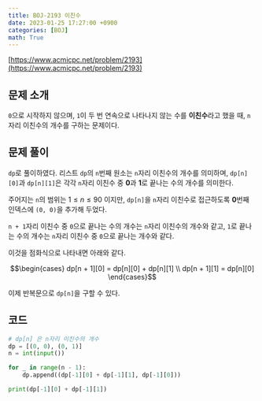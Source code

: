 ```yaml
---
title: BOJ-2193 이친수
date: 2023-01-25 17:27:00 +0900
categories: [BOJ]
math: True
---
```


[https://www.acmicpc.net/problem/2193](https://www.acmicpc.net/problem/2193)

## 문제 소개

`0`으로 시작하지 않으며, `1`이 두 번 연속으로 나타나지 않는 수를 **이친수**라고 했을 때, `n`자리 이친수의 개수를 구하는 문제이다.

## 문제 풀이

`dp`로 풀이하였다. 리스트 `dp`의 `n`번째 원소는 `n`자리 이친수의 개수를 의미하며, `dp[n][0]`과 `dp[n][1]`은 각각 `n`자리 이친수 중 **0**과 **1**로 끝나는 수의 개수를 의미한다.

주어지는 `n`의 범위는 $1 \le n \le 90$ 이지만, `dp[n]`을 `n`자리 이친수로 접근하도록 **0**번째 인덱스에 `(0, 0)`을 추가해 두었다.

`n + 1`자리 이친수 중 `0`으로 끝나는 수의 개수는 `n`자리 이친수의 개수와 같고, `1`로 끝나는 수의 개수는 `n`자리 이친수 중 `0`으로 끝나는 개수와 같다.

이것을 점화식으로 나타내면 아래와 같다.

$$\begin{cases}
    dp[n + 1][0] = dp[n][0] + dp[n][1] \\
    dp[n + 1][1] = dp[n][0]
\end{cases}$$

이제 반복문으로 `dp[n]`을 구할 수 있다.

## 코드

```python
# dp[n] 은 n자리 이친수의 개수
dp = [(0, 0), (0, 1)]
n = int(input())

for _ in range(n - 1):
    dp.append((dp[-1][0] + dp[-1][1], dp[-1][0]))

print(dp[-1][0] + dp[-1][1])

```
